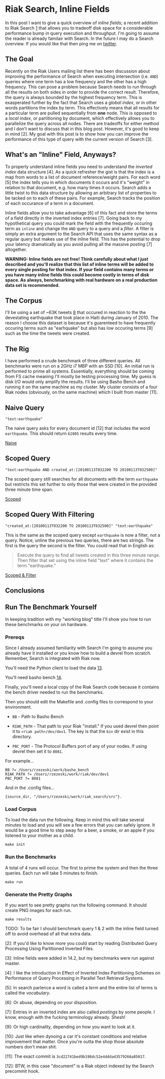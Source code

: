 Riak Search, Inline Fields
==========

In this post I want to give a quick overview of _inline fields_; a
recent addition to Riak Search [1] that allows you to tradeoff disk
space for a considerable performance bump in query execution and
throughput.  I'm going to assume the reader is already familair with
Search.  In the future I may do a Search overview.  If you would like
that then ping me on [twitter](http://twitter.com/#!/rzezeski).


The Goal
----------

Recently on the Riak Users mailing list there has been discussion
about improving the performance of Search when executing intersection
(i.e. `AND`) queries where one term has a low frequency and the other
has a high frequency.  This can pose a problem because Search needs to
run through all the results on both sides in order to provide the
correct result.  Therefore, the query is always bounded by the highest
frequency term.  This is exasperated further by the fact that Search
uses a _global index_, or in other words partitions the index by term.
This effectively means that all results for a particular term are
pulled sequentially from **one** node.  This is opposed to a _local
index_, or partitioning by document, which effectively allows you to
parallelize the query across all nodes.  There are tradeoffs for
either method and I don't want to discuss that in this blog post.
However, it's good to keep in mind [2].  My goal with this post is to
show how you can improve the performance of this type of query with
the current version of Search [3].


What's an "Inline" Field, Anyways?
----------

To properly understand inline fields you need to understand the
_inverted index_ data structure [4].  As a quick refresher the gist is
that the index is a map from words to a list of document
reference/weight pairs.  For each word [5] the index tells you in
which documents it occurs and it's "weight" in relation to that
document, e.g. how many times it occurs.  Search adds a little twist
to this data structure by allowing an arbitrary list of properties to
be tacked on to each of these pairs.  For example, Search tracks the
position of each occurance of a term in a document.

Inline fields allow you to take advantage [6] of this fact and store
the terms of a field directly in the inverted index entries [7].
Going back to my hypothetical query you could mark the field with the
frequently occuring term as `inline` and change the `AND` query to a
query and a _filter_.  A filter is simply an extra argument to the
Search API that uses the same syntax as a regular query but makes use
of the inline field.  This has the potential to drop your latency
dramatically as you avoid pulling all the massive _posting_ [7]
altogether.

**WARNING: Inline fields are not free!  Think carefully about what I
 just described and you'll realize that this list of inline terms will
 be added to every single posting for that index.  If your field
 contains many terms or you have many inline fields this could become
 costly in terms of disk space.  As always, benchmarking with real
 hardware on a real production data set is recommended.**


The Corpus
----------

I'll be using a set of ~63K tweets [8] that occured in reaction to the
the devestating earthquake that took place in Haiti during January of
2010.  The reason I choose this dataset is because it's guarenteed to
have frequently occuring terms such as "earhquake" but also has low
occuring terms [9] such as the time the tweets were created.


The Rig
----------

I have performed a crude benchmark of three different queries.  All
benchmarks were run on a 2GHz i7 MBP with an SSD [10].  An initial run
is performed to prime all systems.  Essentially, everything should be
coming from FS cache meaning I'll mostly be testing processing time.
My guess is disk I/O would only amplify the results.  I'll be using
Basho Bench and running it on the same machine as my cluster.  My
cluster consists of a four Riak nodes (obviously, on the same machine)
which I built from master [11].


Naive Query
----------

    "text:earthquake"

The naive query asks for every document id [12] that includes the word
`earthquake`.  This should return `62805` results every time.

[Naive](results/run-with-inline/naive.png)


Scoped Query
----------

    "text:earthquake AND created_at:[20100113T032200 TO 20100113T032500]"

The scoped query still searches for all documents with the term
`earthquake` but restricts this set further to only those that were
created in the provided three minute time span.

[Scoped](results/run-with-inline/scoped.png)


Scoped Query With Filtering
----------

    "created_at:[20100113T032200 TO 20100113T032500]" "text:earthquake"

This is the same as the scoped query except `earthquake` is now a
filter, not a query.  Notice, unline the previous two queries, there
are two strings.  The first is the query the second is the filter.
You could read that in English as:

> Execute the query to find all tweets created in this three minute
> range.  Then filter that set using the inline field "text" where it
> contains the term "earthquake."

[Scoped & Filter](results/run-with-inline/scoped-filter.png)


Conclusions
----------


Run The Benchmark Yourself
----------

In keeping tradition with my "working blog" title I'll show you how to
run these benchmarks on your on hardware.

### Prereqs ###

Since I already assumed familiarity with Search I'm going to assume
you already have it installed or you know how to build a devrel from
scratch.  Remember, Search is integrated with Riak now.

You'll need the Python client to load the data [13].

You'll need basho bench [14].

Finally, you'll need a local copy of the Riak Search code because it
contains the bench driver needed to run the benchmarks.

Then you should edit the Makefile and .config files to correspond to
your environment.

* `BB` - Path to Basho Bench

* `RIAK_PATH` - That path to your Riak "install."  If you used devrel
  then point it to `<riak path>/dev/dev1`.  The key is that the `bin`
  dir exist in this directory.

* `PBC_PORT` - The Protocol Buffers port of any of your nodes.  If
  using devrel then set it to `8081`.

For example...

    BB ?= /Users/rzezeski/work/basho_bench
    RIAK_PATH ?= /Users/rzezeski/work/riak/dev/dev1
    PBC_PORT ?= 8081

And in the .config files...

    {source_dir, "/Users/rzezeski/work/riak_search/src"}.

### Load Corpus ###

To load the data run the following.  Keep in mind this will take
several minutes to load and you will see a few errors that you can
safely ignore.  It would be a good time to step away for a beer, a
smoke, or an apple if you listened to your mother as a child.

    make init


### Run the Benchmarks ###

A total of 4 runs will occur.  The first to prime the system and then
the three queries.  Each run will take 5 minutes to finish.

    make run


### Generate the Pretty Graphs ###

If you want to see pretty graphs run the following command.  It should
create PNG images for each run.

    make results


TODO: To be fair I should benchmark query 1 & 2 with the inline field
turned off to avoid overhead of all that extra data.

[1]: http://wiki.basho.com/Riak-Search---Schema.html#Fields-and-Field-Level-Properties

[2]: If you'd like to know more you could start by reading Distributed
Query Processing Using Partitioned Inverted Files.

[3]: Inline fields were added in 14.2, but my benchmarks were run
against master.

[4]: I like the introduction in Effect of Inverted Index Partitioning
Schemes on Performance of Query Processing in Parallel Text Retrieval
Systems.

[5]: In search parlence a word is called a _term_ and the entire list
of terms is called the _vocabulary_.

[6]: Or abuse, depending on your disposition.

[7]: Entries in an inverted index are also called _postings_ by some people.  I know, enough with the fucking terminology already.  Shesh!

[8]: http://www.infochimps.com/datasets/twitter-haiti-earthquake-data

[9]: Or high cardinality, depending on how you want to look at it.

[10]: Just like when dynoing a car it's constant conditions and
relative improvement that matter.  Once you're outta the shop those
absolute numbers don't mean shit.

[11]: The exact commit is `3cd22741bed9b198dc52e4ddda43579266a85017`.

[12]: BTW, in this case "document" is a Riak object indexed by the
Search precommit hook.

[13]: https://github.com/basho/riak-python-client

[14]: http://wiki.basho.com/Benchmarking-with-Basho-Bench.html
